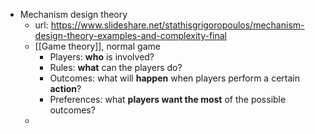 - Mechanism design theory
	- url: https://www.slideshare.net/stathisgrigoropoulos/mechanism-design-theory-examples-and-complexity-final
	- [[Game theory]], normal game
		- Players: **who** is involved?
		- Rules: **what** can the players do?
		- Outcomes: what will **happen** when players perform a certain **action**?
		- Preferences: what **players want the most** of the possible outcomes?
	-